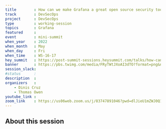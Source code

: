 ```yaml
---
title        : How can we make Grafana a great open source security tool?
track        : DevSecOps
project      : DevSecOps
type         : working-session
topics       : Grafana
featured     :
event        : mini-summit
when_year    : 2022
when_month   : May
when_day     : Fri
when_time    : WS-16-17
hey_summit   : https://post-summit-sessions.heysummit.com/talks/how-can-we-make-grafana-a-great-open-source-security-tool/
banner       : https://pbs.twimg.com/media/FRyTWtJXoAI3dTO?format=png&name=small
session_slack:
#status      : 
description  :
organizers   :
    - Dinis Cruz
    - Thomas Owen
youtube_link : 
zoom_link    : https://us06web.zoom.us/j/83747891046?pwd=dlJieU1mZWJ0Q1BmY1Q0Rm9lYytDUT09
---
```


## About this session
